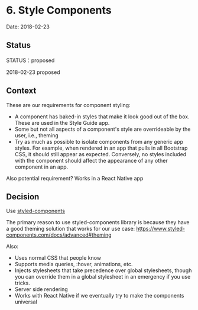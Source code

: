 # 6. Style Components

Date: 2018-02-23

## Status

STATUS：proposed

2018-02-23 proposed

## Context

These are our requirements for component styling:

- A component has baked-in styles that make it look good out of the box. These are used in the Style Guide app.
- Some but not all aspects of a component's style are overrideable by the user, i.e., theming
- Try as much as possible to isolate components from any generic app styles. For example, when rendered in an app that pulls in all Bootstrap CSS, it should still appear as expected. Conversely, no styles included with the component should affect the appearance of any other component in an app.

Also potential requirement? Works in a React Native app

## Decision

Use [styled-components](https://www.styled-components.com/)

The primary reason to use styled-components library is because they have a good theming solution that works for our use case: https://www.styled-components.com/docs/advanced#theming

Also:

- Uses normal CSS that people know
- Supports media queries, :hover, animations, etc.
- Injects stylesheets that take precedence over global stylesheets, though you can override them in a global stylesheet in an emergency if you use tricks.
- Server side rendering
- Works with React Native if we eventually try to make the components universal

